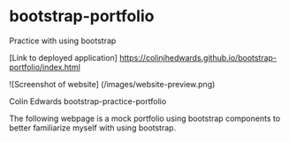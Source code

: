 # bootstrap-portfolio
Practice with using bootstrap

[Link to deployed application] https://colinjhedwards.github.io/bootstrap-portfolio/index.html

![Screenshot of website] (/images/website-preview.png)





Colin Edwards bootstrap-practice-portfolio

The following webpage is a mock portfolio using bootstrap components to better familiarize myself with using bootstrap.

